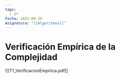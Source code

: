 ```yaml
---
tags:
  - 2º
Fecha: 2023-09-20
Asignatura: "[[Algoritmos]]"
---
```

# Verificación Empírica de la Complejidad

![[T1_VerificacionEmpirica.pdf]]